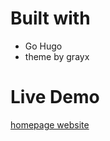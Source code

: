 # Built with 
- Go Hugo
- theme by grayx

# Live Demo
[homepage website](https://vinz009.github.io/homepage/)
